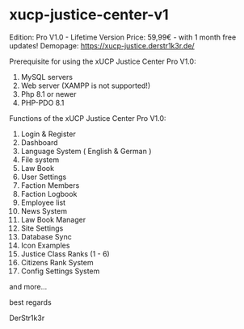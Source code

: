 # xucp-justice-center-v1

Edition: Pro V1.0 - Lifetime Version
Price: 59,99€ - with 1 month free updates!
Demopage: https://xucp-justice.derstr1k3r.de/

Prerequisite for using the xUCP Justice Center Pro V1.0:

1. MySQL servers
2. Web server (XAMPP is not supported!)
3. Php 8.1 or newer
4. PHP-PDO 8.1

Functions of the xUCP Justice Center Pro V1.0:

  1. Login & Register
  2. Dashboard
  3. Language System ( English & German ) 
  4. File system 
  5. Law Book
  6. User Settings
  7. Faction Members
  8. Faction Logbook 
  9. Employee list 
 10. News System 
 11. Law Book Manager
 12. Site Settings
 13. Database Sync
 14. Icon Examples
 15. Justice Class Ranks (1 - 6)
 16. Citizens Rank System
 17. Config Settings System
 
 
and more... 
 
 
best regards

DerStr1k3r
